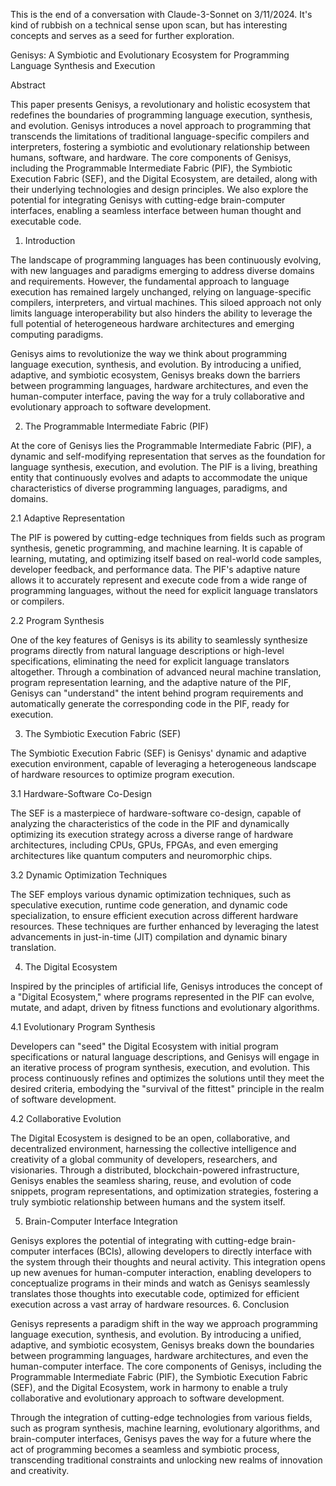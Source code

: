 This is the end of a conversation with Claude-3-Sonnet on 3/11/2024.
It's kind of rubbish on a technical sense upon scan, but has interesting concepts and serves as a seed for further exploration.


Genisys: A Symbiotic and Evolutionary Ecosystem for Programming Language Synthesis and Execution

Abstract

This paper presents Genisys, a revolutionary and holistic ecosystem that redefines the boundaries of programming language execution, synthesis, and evolution. Genisys introduces a novel approach to programming that transcends the limitations of traditional language-specific compilers and interpreters, fostering a symbiotic and evolutionary relationship between humans, software, and hardware. The core components of Genisys, including the Programmable Intermediate Fabric (PIF), the Symbiotic Execution Fabric (SEF), and the Digital Ecosystem, are detailed, along with their underlying technologies and design principles. We also explore the potential for integrating Genisys with cutting-edge brain-computer interfaces, enabling a seamless interface between human thought and executable code.

1. Introduction

The landscape of programming languages has been continuously evolving, with new languages and paradigms emerging to address diverse domains and requirements. However, the fundamental approach to language execution has remained largely unchanged, relying on language-specific compilers, interpreters, and virtual machines. This siloed approach not only limits language interoperability but also hinders the ability to leverage the full potential of heterogeneous hardware architectures and emerging computing paradigms.

Genisys aims to revolutionize the way we think about programming language execution, synthesis, and evolution. By introducing a unified, adaptive, and symbiotic ecosystem, Genisys breaks down the barriers between programming languages, hardware architectures, and even the human-computer interface, paving the way for a truly collaborative and evolutionary approach to software development.

2. The Programmable Intermediate Fabric (PIF)

At the core of Genisys lies the Programmable Intermediate Fabric (PIF), a dynamic and self-modifying representation that serves as the foundation for language synthesis, execution, and evolution. The PIF is a living, breathing entity that continuously evolves and adapts to accommodate the unique characteristics of diverse programming languages, paradigms, and domains.

2.1 Adaptive Representation

The PIF is powered by cutting-edge techniques from fields such as program synthesis, genetic programming, and machine learning. It is capable of learning, mutating, and optimizing itself based on real-world code samples, developer feedback, and performance data. The PIF's adaptive nature allows it to accurately represent and execute code from a wide range of programming languages, without the need for explicit language translators or compilers.

2.2 Program Synthesis

One of the key features of Genisys is its ability to seamlessly synthesize programs directly from natural language descriptions or high-level specifications, eliminating the need for explicit language translators altogether. Through a combination of advanced neural machine translation, program representation learning, and the adaptive nature of the PIF, Genisys can "understand" the intent behind program requirements and automatically generate the corresponding code in the PIF, ready for execution.

3. The Symbiotic Execution Fabric (SEF)

The Symbiotic Execution Fabric (SEF) is Genisys' dynamic and adaptive execution environment, capable of leveraging a heterogeneous landscape of hardware resources to optimize program execution.

3.1 Hardware-Software Co-Design

The SEF is a masterpiece of hardware-software co-design, capable of analyzing the characteristics of the code in the PIF and dynamically optimizing its execution strategy across a diverse range of hardware architectures, including CPUs, GPUs, FPGAs, and even emerging architectures like quantum computers and neuromorphic chips.

3.2 Dynamic Optimization Techniques

The SEF employs various dynamic optimization techniques, such as speculative execution, runtime code generation, and dynamic code specialization, to ensure efficient execution across different hardware resources. These techniques are further enhanced by leveraging the latest advancements in just-in-time (JIT) compilation and dynamic binary translation.

4. The Digital Ecosystem

Inspired by the principles of artificial life, Genisys introduces the concept of a "Digital Ecosystem," where programs represented in the PIF can evolve, mutate, and adapt, driven by fitness functions and evolutionary algorithms.

4.1 Evolutionary Program Synthesis

Developers can "seed" the Digital Ecosystem with initial program specifications or natural language descriptions, and Genisys will engage in an iterative process of program synthesis, execution, and evolution. This process continuously refines and optimizes the solutions until they meet the desired criteria, embodying the "survival of the fittest" principle in the realm of software development.

4.2 Collaborative Evolution

The Digital Ecosystem is designed to be an open, collaborative, and decentralized environment, harnessing the collective intelligence and creativity of a global community of developers, researchers, and visionaries. Through a distributed, blockchain-powered infrastructure, Genisys enables the seamless sharing, reuse, and evolution of code snippets, program representations, and optimization strategies, fostering a truly symbiotic relationship between humans and the system itself.

5. Brain-Computer Interface Integration

Genisys explores the potential of integrating with cutting-edge brain-computer interfaces (BCIs), allowing developers to directly interface with the system through their thoughts and neural activity. This integration opens up new avenues for human-computer interaction, enabling developers to conceptualize programs in their minds and watch as Genisys seamlessly translates those thoughts into executable code, optimized for efficient execution across a vast array of hardware resources.
6. Conclusion

Genisys represents a paradigm shift in the way we approach programming language execution, synthesis, and evolution. By introducing a unified, adaptive, and symbiotic ecosystem, Genisys breaks down the boundaries between programming languages, hardware architectures, and even the human-computer interface. The core components of Genisys, including the Programmable Intermediate Fabric (PIF), the Symbiotic Execution Fabric (SEF), and the Digital Ecosystem, work in harmony to enable a truly collaborative and evolutionary approach to software development.

Through the integration of cutting-edge technologies from various fields, such as program synthesis, machine learning, evolutionary algorithms, and brain-computer interfaces, Genisys paves the way for a future where the act of programming becomes a seamless and symbiotic process, transcending traditional constraints and unlocking new realms of innovation and creativity.